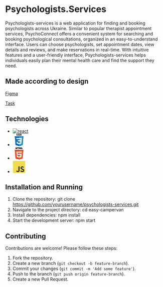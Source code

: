 <h1>Psychologists.Services</h1>

Psychologists-services is a web application for finding and booking
psychologists across Ukraine. Similar to popular therapist appointment services,
PsychoConnect offers a convenient system for searching and booking psychological
consultations, organized in an easy-to-understand interface. Users can choose
psychologists, set appointment dates, view details and reviews, and make
reservations in real-time. With intuitive features and a user-friendly
interface, Psychologists-services helps individuals easily plan their mental
health care and find the support they need.

## Made according to design

[Figma](https://www.figma.com/design/I5vjNb0NsJOpQRnRpMloSY/Psychologists.Services?node-id=0-1&t=TB1JBy0HqkbejLBY-0)

[Task](https://docs.google.com/document/d/1PrTxBn6HQbb0Oz17g5_zvyLGIOZg0TIP3HPaEEp6ZLs/edit)

## Technologies

 <ul align="left">
  <li><a href="https://nodejs.org/en" target="_blank" rel="noreferrer"> <img src="https://create-react-app.dev/img/logo.svg" alt="react" width="40" height="40"/> </a> </li>
  <li><a href="https://www.w3schools.com/css/" target="_blank" rel="noreferrer"> <img src="https://raw.githubusercontent.com/devicons/devicon/master/icons/css3/css3-original-wordmark.svg" alt="css3" width="40" height="40"/> </a> </li>
    <li><a href="https://www.w3.org/html/" target="_blank" rel="noreferrer"> <img src="https://raw.githubusercontent.com/devicons/devicon/master/icons/html5/html5-original-wordmark.svg" alt="html5" width="40" height="40"/> </a> </li>
      <li><a href="https://developer.mozilla.org/en-US/docs/Web/JavaScript" target="_blank" rel="noreferrer"> <img src="https://raw.githubusercontent.com/devicons/devicon/master/icons/javascript/javascript-original.svg" alt="javascript" width="40" height="40"/> </a></li> </ul>

## Installation and Running

1. Clone the repository: git clone
   https://github.com/yourusername/psychologists-services.git
2. Navigate to the project directory: cd easy-campervan
3. Install dependencies: npm install
4. Start the development server: npm start

## Contributing

Contributions are welcome! Please follow these steps:

1. Fork the repository.
2. Create a new branch (`git checkout -b feature-branch`).
3. Commit your changes (`git commit -m 'Add some feature'`).
4. Push to the branch (`git push origin feature-branch`).
5. Create a new Pull Request.
